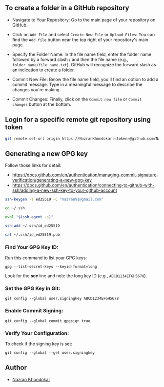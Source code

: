 ## To create a folder in a GitHub repository

- Navigate to Your Repository:
  Go to the main page of your repository on GitHub.
  
- Click on `Add File` and select `Create New File` or `Upload Files`:
  You can find the `Add file` button near the top right of your repository's main page.
  
- Specify the Folder Name:
  In the file name field, enter the folder name followed by a forward slash / and then the file name (e.g., `folder_name/file_name.txt`).
  GitHub will recognize the forward slash as an indication to create a folder.
  
- Commit New File:
  Below the file name field, you'll find an option to add a commit message. Type in a meaningful message to describe the changes you're making.
  
- Commit Changes:
  Finally, click on the `Commit new file` or `Commit changes` button at the bottom.

## Login for a specific remote git repository using token

```bash
git remote set-url origin https://NazranKhondokar:<token>@github.com/NazranKhondokar/nazrankhondokar.github.io.git
```

## Generating a new GPG key

  Follow those links for detail:
  - https://docs.github.com/en/authentication/managing-commit-signature-verification/generating-a-new-gpg-key
  - https://docs.github.com/en/authentication/connecting-to-github-with-ssh/adding-a-new-ssh-key-to-your-github-account
```bash
ssh-keygen -t ed25519 -C "nazran91@gmail.com"
```
```bash
cd ~/.ssh
```
```bash
eval "$(ssh-agent -s)"
```
```bash
ssh-add ~/.ssh/id_ed25519
```
```bash
cat ~/.ssh/id_ed25519.pub
```

### **Find Your GPG Key ID**:

Run this command to list your GPG keys:
   ```
   gpg --list-secret-keys --keyid-format=long
   ```
Look for the **sec** line and note the long key ID (e.g., `ABCD1234EFGH5678`).

### **Set the GPG Key in Git**:
   ```
   git config --global user.signingkey ABCD1234EFGH5678
   ```

### **Enable Commit Signing**:
   ```
   git config --global commit.gpgsign true
   ```

### Verify Your Configuration:
To check if the signing key is set:
```
git config --global --get user.signingkey
```

## Author

- [Nazran Khondokar][author]

<!-- Definitions -->
[author]: https://www.linkedin.com/in/nazran91/
